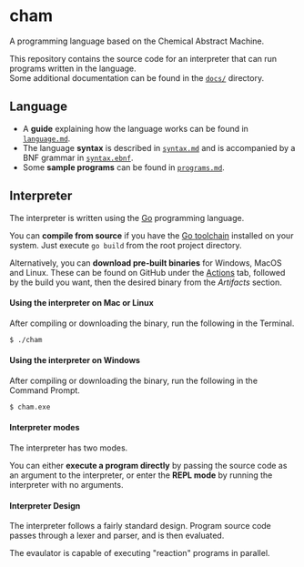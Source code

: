 # cham

A programming language based on the Chemical Abstract Machine.

This repository contains the source code for an interpreter that can run programs written in the language.   
Some additional documentation can be found in the [`docs/`](docs/) directory.

## Language

* A **guide** explaining how the language works can be found in [`language.md`](docs/language.md).
* The language **syntax** is described in [`syntax.md`](docs/syntax.md) and is accompanied by a BNF grammar in [`syntax.ebnf`](docs/syntax.ebnf).
* Some **sample programs** can be found in [`programs.md`](docs/programs.md).

## Interpreter

The interpreter is written using the [Go](https://golang.org/) programming language.

You can **compile from source** if you have the [Go toolchain](https://golang.org/doc/install) installed on your system. Just execute `go build` from the root project directory.

Alternatively, you can **download pre-built binaries** for Windows, MacOS and Linux. These can be found on GitHub under the [Actions](https://github.com/howden/cham/actions) tab, followed by the build you want, then the desired binary from the *Artifacts* section.

#### Using the interpreter on Mac or Linux

After compiling or downloading the binary, run the following in the Terminal.

```bash
$ ./cham
```

#### Using the interpreter on Windows

After compiling or downloading the binary, run the following in the Command Prompt.

```bash
$ cham.exe
```



#### Interpreter modes

The interpreter has two modes.

You can either **execute a program directly** by passing the source code as an argument to the interpreter, or enter the **REPL mode** by running the interpreter with no arguments.



#### Interpreter Design

The interpreter follows a fairly standard design. Program source code passes through a lexer and parser, and is then evaluated.

The evaulator is capable of executing "reaction" programs in parallel.

